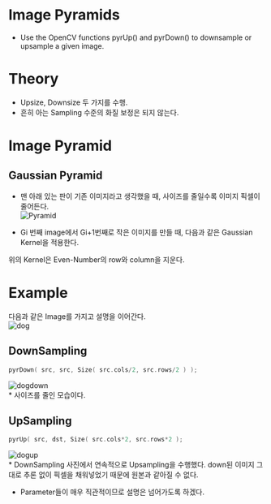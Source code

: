 # Image Pyramids

* Use the OpenCV functions pyrUp() and pyrDown() to downsample or upsample a given image.

# Theory

* Upsize, Downsize 두 가지를 수행.   
* 흔히 아는 Sampling 수준의 화질 보정은 되지 않는다.    


# Image Pyramid

## Gaussian Pyramid

* 맨 아래 있는 판이 기존 이미지라고 생각했을 때, 사이즈를 줄일수록 이미지 픽셀이 줄어든다.   
![Pyramid](https://docs.opencv.org/3.4/Pyramids_Tutorial_Pyramid_Theory.png)   

* Gi 번째 image에서 Gi+1번째로 작은 이미지를 만들 때, 다음과 같은 Gaussian Kernel을 적용한다.   


위의 Kernel은 Even-Number의 row와 column을 지운다.

# Example

다음과 같은 Image를 가지고 설명을 이어간다.   
![dog](https://docs.opencv.org/3.4/Pyramids_Tutorial_Original_Image.jpg)   

## DownSampling

```cpp
pyrDown( src, src, Size( src.cols/2, src.rows/2 ) );
```
![dogdown](https://docs.opencv.org/3.4/Pyramids_Tutorial_PyrDown_Result.jpg)   
	* 사이즈를 줄인 모습이다.
## UpSampling
```cpp
pyrUp( src, dst, Size( src.cols*2, src.rows*2 );
```
![dogup](https://docs.opencv.org/3.4/Pyramids_Tutorial_PyrUp_Result.jpg)   
	* DownSampling 사진에서 연속적으로 Upsampling을 수행했다. down된 이미지 그대로 추론 없이 픽셀을 채워넣었기 때문에 원본과 같아질 수 없다.


* Parameter들이 매우 직관적이므로 설명은 넘어가도록 하겠다.   




